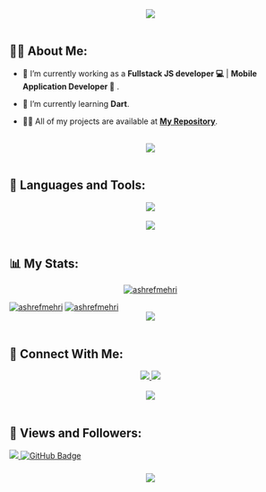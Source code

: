 <div align="center">
    <img src="https://readme-typing-svg.herokuapp.com/?font=Righteous&size=35&center=true&vCenter=true&width=500&height=70&duration=4000&lines=Hi+There!+👋;+I'm+Ashref+Mehri!+😎;" />
</div>

<br>

## 🙋‍♂️ About Me:

- 🔭 I’m currently working as a **Fullstack JS developer 💻** | **Mobile Application Developer 📱**  .

- 🌱 I’m currently learning **Dart**.

- 👨‍💻 All of my projects are available at **[My Repository]([https://github.com/AmmarAgeeza?page=1&tab=repositories](https://github.com/ashrefmehri?tab=repositories))**.

<br>
<div align="center">
    <img src="https://user-images.githubusercontent.com/73097560/115834477-dbab4500-a447-11eb-908a-139a6edaec5c.gif" />
</div>
<br>

## 🚀 Languages and Tools:
<div align="center">
    <img src="https://skillicons.dev/icons?i=js,react,nextjs,css,express,figma,ps,postgres,tailwind,github,html,mongodb,prisma,node,firebase," />
</div>

<br>
<div align="center">
    <img src="https://user-images.githubusercontent.com/73097560/115834477-dbab4500-a447-11eb-908a-139a6edaec5c.gif" />
</div>
<br>

## 📊 My Stats:

<p align="center">
    <a href="https://github-readme-stats.vercel.app/api?username=ashrefmehri">
        <img title="🔥 Get streak stats for your profile at git.io/streak-stats" alt="ashrefmehri" src="https://github-readme-streak-stats.herokuapp.com/?user=ashrefmehri&theme=black-ice&hide_border=true&stroke=0000&background=060A0CD0"/>
    </a>
</p>
<a href="https://github.com/ashrefmehri/github-readme-stats"><img alt="ashrefmehri" src="https://github-readme-stats.vercel.app/api?username=ashrefmehri&show_icons=true&count_private=true&theme=react&hide_border=true&bg_color=0D1117" /></a>
<a href="https://github.com/ashrefmehri/github-readme-stats"><img alt="ashrefmehri" src="https://github-readme-stats.vercel.app/api/top-langs/?username=ashrefmehri&langs_count=8&count_private=true&layout=compact&theme=react&hide_border=true&bg_color=0D1117" /></a>

<br>
<div align="center">
    <img src="https://user-images.githubusercontent.com/73097560/115834477-dbab4500-a447-11eb-908a-139a6edaec5c.gif" />
</div>
<br>

## 🤝 Connect With Me:

<div align="center">
    <a href="https://www.linkedin.com/in/achref-mehri-848720307/" target="_blank">
        <img src="https://img.shields.io/badge/LinkedIn-0077B5?style=for-the-badge&logo=linkedin&logoColor=white" target="_blank" />
    </a>
  <a href="mailto:ashrefmehri24@gmail.com">
    <img src="https://img.shields.io/badge/Gmail-333333?style=for-the-badge&logo=gmail&logoColor=red" />
  </a>
  </a>
</div>

<br>
<div align="center">
    <img src="https://user-images.githubusercontent.com/73097560/115834477-dbab4500-a447-11eb-908a-139a6edaec5c.gif" />
</div>
<br>

## 💜 Views and Followers:

<a href="https://github.com/AmmarAgeeza/github-profile-views-counter">
    <img src="https://komarev.com/ghpvc/?username=ashrefmehri">
</a>
<a href="https://github.com/ashrefmehri?tab=followers"><img src="https://img.shields.io/github/followers/ashrefmehri?label=Followers&style=social" alt="GitHub Badge"></a>
<h3 align="center">
    <img src="https://readme-typing-svg.herokuapp.com/?font=Righteous&size=25&center=true&vCenter=true&width=500&height=70&duration=4000&lines=Thanks+for+visiting!+❤️;+Shoot+me+a+message+on+Linkedin!;I'm+Long+Life+Learner">
</h3>

<br/>
